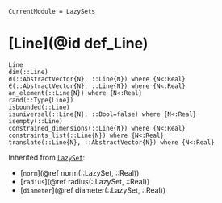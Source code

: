 ```@meta
CurrentModule = LazySets
```

# [Line](@id def_Line)

```@docs
Line
dim(::Line)
σ(::AbstractVector{N}, ::Line{N}) where {N<:Real}
∈(::AbstractVector{N}, ::Line{N}) where {N<:Real}
an_element(::Line{N}) where {N<:Real}
rand(::Type{Line})
isbounded(::Line)
isuniversal(::Line{N}, ::Bool=false) where {N<:Real}
isempty(::Line)
constrained_dimensions(::Line{N}) where {N<:Real}
constraints_list(::Line{N}) where {N<:Real}
translate(::Line{N}, ::AbstractVector{N}) where {N<:Real}
```
Inherited from [`LazySet`](@ref):
* [`norm`](@ref norm(::LazySet, ::Real))
* [`radius`](@ref radius(::LazySet, ::Real))
* [`diameter`](@ref diameter(::LazySet, ::Real))
